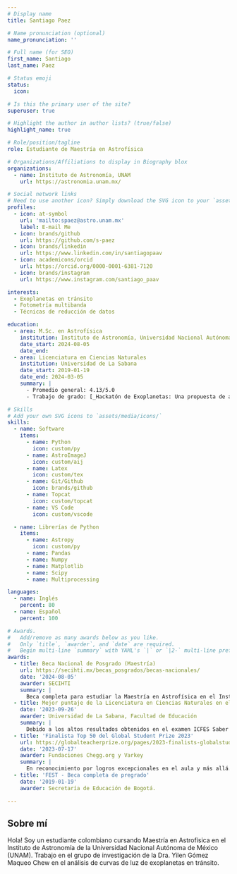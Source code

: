 ```yaml
---
# Display name
title: Santiago Paez

# Name pronunciation (optional)
name_pronunciation: ''

# Full name (for SEO)
first_name: Santiago
last_name: Paez

# Status emoji
status:
  icon: 

# Is this the primary user of the site?
superuser: true

# Highlight the author in author lists? (true/false)
highlight_name: true

# Role/position/tagline
role: Estudiante de Maestría en Astrofísica

# Organizations/Affiliations to display in Biography blox
organizations:
  - name: Instituto de Astronomía, UNAM
    url: https://astronomia.unam.mx/

# Social network links
# Need to use another icon? Simply download the SVG icon to your `assets/media/icons/` folder.
profiles:
  - icon: at-symbol
    url: 'mailto:spaez@astro.unam.mx'
    label: E-mail Me
  - icon: brands/github
    url: https://github.com/s-paez
  - icon: brands/linkedin
    url: https://www.linkedin.com/in/santiagopaav
  - icon: academicons/orcid
    url: https://orcid.org/0000-0001-6381-7120
  - icon: brands/instagram
    url: https://www.instagram.com/santiago_paav

interests:
  - Exoplanetas en tránsito
  - Fotometría multibanda
  - Técnicas de reducción de datos

education:
  - area: M.Sc. en Astrofísica
    institution: Instituto de Astronomía, Universidad Nacional Autónoma de México
    date_start: 2024-08-05
    date_end: 
  - area: Licenciatura en Ciencias Naturales
    institution: Universidad de La Sabana
    date_start: 2019-01-19
    date_end: 2024-03-05
    summary: |
      - Promedio general: 4.13/5.0
      - Trabajo de grado: [_Hackatón de Exoplanetas: Una propuesta de aprendizaje basado en retos para el desarrollo de habilidades científicas._](https://intellectum.unisabana.edu.co/handle/10818/60905)

# Skills
# Add your own SVG icons to `assets/media/icons/`
skills:
  - name: Software
    items:
      - name: Python
        icon: custom/py
      - name: AstroImageJ
        icon: custom/aij
      - name: Latex
        icon: custom/tex
      - name: Git/Github
        icon: brands/github
      - name: Topcat
        icon: custom/topcat
      - name: VS Code
        icon: custom/vscode

  - name: Librerías de Python
    items:
      - name: Astropy
        icon: custom/py
      - name: Pandas
      - name: Numpy
      - name: Matplotlib
      - name: Scipy
      - name: Multiprocessing

languages:
  - name: Inglés
    percent: 80
  - name: Español
    percent: 100

# Awards.
#   Add/remove as many awards below as you like.
#   Only `title`, `awarder`, and `date` are required.
#   Begin multi-line `summary` with YAML's `|` or `|2-` multi-line prefix and indent 2 spaces below.
awards:
  - title: Beca Nacional de Posgrado (Maestría)
    url: https://secihti.mx/becas_posgrados/becas-nacionales/
    date: '2024-08-05'
    awarder: SECIHTI
    summary: |
      Beca completa para estudiar la Maestría en Astrofísica en el Instituto de la Astronomía de la Universidad Nacional Autónoma de México.
  - title: Mejor puntaje de la Licenciatura en Ciencias Naturales en el examen ICFES Saber Pro en el 2022
    date: '2023-09-26'
    awarder: Universidad de La Sabana, Facultad de Educación
    summary: |
      Debido a los altos resultados obtenidos en el examen ICFES Saber Pro que califica la calidad de la educación superior, lo que demuestra alto grado de desarrollo de las competencias requeridas por el estado colombiano para ejercer la profesión de Licenciado en Ciencias Naturales. 
  - title: 'Finalista Top 50 del Global Student Prize 2023'
    url: https://globalteacherprize.org/pages/2023-finalists-globalstudentprize
    date: '2023-07-17'
    awarder: Fundaciones Chegg.org y Varkey
    summary: |
      En reconocimiento por logros excepcionales en el aula y más allá.
  - title: 'FEST - Beca completa de pregrado'
    date: '2019-01-19'
    awarder: Secretaría de Educación de Bogotá.
    
---
```


## Sobre mí

Hola! Soy un estudiante colombiano cursando Maestría en Astrofísica en el Instituto de Astronomía de la Universidad Nacional Autónoma de México (UNAM). Trabajo en el grupo de investigación de la Dra. Yilen Gómez Maqueo Chew en el análisis de curvas de luz de exoplanetas en tránsito.